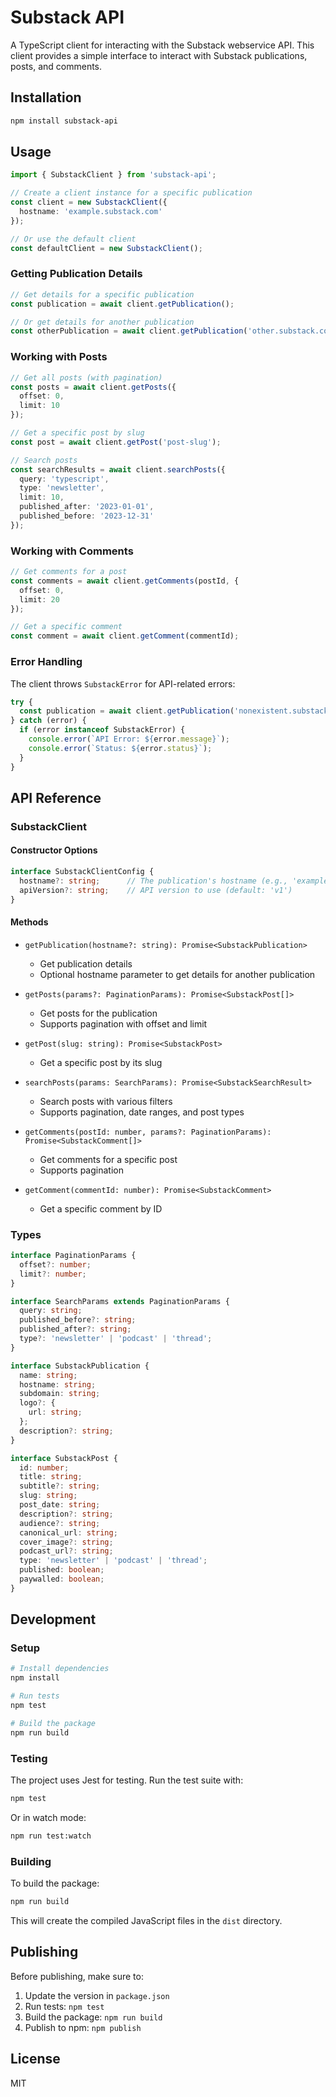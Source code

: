 # Substack API

A TypeScript client for interacting with the Substack webservice API. This client provides a simple interface to interact with Substack publications, posts, and comments.

## Installation

```bash
npm install substack-api
```

## Usage

```typescript
import { SubstackClient } from 'substack-api';

// Create a client instance for a specific publication
const client = new SubstackClient({
  hostname: 'example.substack.com'
});

// Or use the default client
const defaultClient = new SubstackClient();
```

### Getting Publication Details

```typescript
// Get details for a specific publication
const publication = await client.getPublication();

// Or get details for another publication
const otherPublication = await client.getPublication('other.substack.com');
```

### Working with Posts

```typescript
// Get all posts (with pagination)
const posts = await client.getPosts({
  offset: 0,
  limit: 10
});

// Get a specific post by slug
const post = await client.getPost('post-slug');

// Search posts
const searchResults = await client.searchPosts({
  query: 'typescript',
  type: 'newsletter',
  limit: 10,
  published_after: '2023-01-01',
  published_before: '2023-12-31'
});
```

### Working with Comments

```typescript
// Get comments for a post
const comments = await client.getComments(postId, {
  offset: 0,
  limit: 20
});

// Get a specific comment
const comment = await client.getComment(commentId);
```

### Error Handling

The client throws `SubstackError` for API-related errors:

```typescript
try {
  const publication = await client.getPublication('nonexistent.substack.com');
} catch (error) {
  if (error instanceof SubstackError) {
    console.error(`API Error: ${error.message}`);
    console.error(`Status: ${error.status}`);
  }
}
```

## API Reference

### SubstackClient

#### Constructor Options

```typescript
interface SubstackClientConfig {
  hostname?: string;      // The publication's hostname (e.g., 'example.substack.com')
  apiVersion?: string;    // API version to use (default: 'v1')
}
```

#### Methods

- `getPublication(hostname?: string): Promise<SubstackPublication>`
  - Get publication details
  - Optional hostname parameter to get details for another publication

- `getPosts(params?: PaginationParams): Promise<SubstackPost[]>`
  - Get posts for the publication
  - Supports pagination with offset and limit

- `getPost(slug: string): Promise<SubstackPost>`
  - Get a specific post by its slug

- `searchPosts(params: SearchParams): Promise<SubstackSearchResult>`
  - Search posts with various filters
  - Supports pagination, date ranges, and post types

- `getComments(postId: number, params?: PaginationParams): Promise<SubstackComment[]>`
  - Get comments for a specific post
  - Supports pagination

- `getComment(commentId: number): Promise<SubstackComment>`
  - Get a specific comment by ID

### Types

```typescript
interface PaginationParams {
  offset?: number;
  limit?: number;
}

interface SearchParams extends PaginationParams {
  query: string;
  published_before?: string;
  published_after?: string;
  type?: 'newsletter' | 'podcast' | 'thread';
}

interface SubstackPublication {
  name: string;
  hostname: string;
  subdomain: string;
  logo?: {
    url: string;
  };
  description?: string;
}

interface SubstackPost {
  id: number;
  title: string;
  subtitle?: string;
  slug: string;
  post_date: string;
  description?: string;
  audience?: string;
  canonical_url: string;
  cover_image?: string;
  podcast_url?: string;
  type: 'newsletter' | 'podcast' | 'thread';
  published: boolean;
  paywalled: boolean;
}
```

## Development

### Setup

```bash
# Install dependencies
npm install

# Run tests
npm test

# Build the package
npm run build
```

### Testing

The project uses Jest for testing. Run the test suite with:

```bash
npm test
```

Or in watch mode:

```bash
npm run test:watch
```

### Building

To build the package:

```bash
npm run build
```

This will create the compiled JavaScript files in the `dist` directory.

## Publishing

Before publishing, make sure to:

1. Update the version in `package.json`
2. Run tests: `npm test`
3. Build the package: `npm run build`
4. Publish to npm: `npm publish`

## License

MIT
